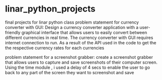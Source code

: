 # linar_python_projects
 final projects for linar python class
 problem statement for currency converter with GUI:
    Design a currency converter application with a user-friendly graphical interface that allows users to easily convert between different currencies in real time.
       The currency converter with GUI requires internet connection to run. As a result of the API used in the code to get the the respective currency rates for each currencies 

problem statement for a screenshot grabber:
    create a screenshot grabber that allows users to capture and save screenshots of their computer screen. 
            Using the time module , i used a delay of 4 secs to enable the user to go back to any part of the screen they want to screenshot and save

